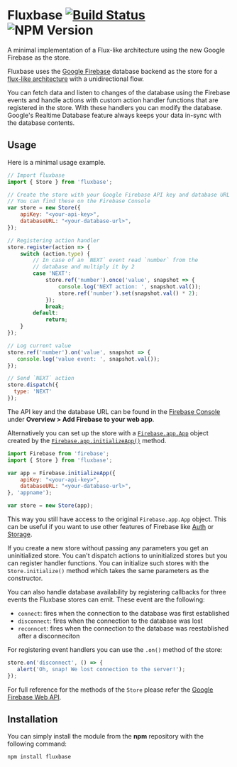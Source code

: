 # Fluxbase [![Build Status](https://travis-ci.org/vimtaai/fluxbase.svg?branch=master)](https://travis-ci.org/vimtaai/fluxbase) ![NPM Version](https://img.shields.io/badge/npm-v0.0.4-blue.svg)

A minimal implementation of a Flux-like architecture using the new Google Firebase as the store.

Fluxbase uses the [Google Firebase](https://firebase.google.com) database backend as the store for
a [flux-like architecture](https://facebook.github.io/flux/docs/overview.html) with a unidirectional
flow.

You can fetch data and listen to changes of the database using the Firebase events and handle 
actions with custom action handler functions that are registered in the store. With these handlers
you can modify the database. Google's Realtime Database feature always keeps your data in-sync with
the database contents.

## Usage

Here is a minimal usage example.

```js
// Import fluxbase
import { Store } from 'fluxbase';

// Create the store with your Google Firebase API key and database URL
// You can find these on the Firebase Console
var store = new Store({
    apiKey: "<your-api-key>",
    databaseURL: "<your-database-url>",
});

// Registering action handler
store.register(action => {
    switch (action.type) {
        // In case of an `NEXT` event read `number` from the
        // database and multiply it by 2
        case 'NEXT':
            store.ref('number').once('value', snapshot => {
                console.log('NEXT action: ', snapshot.val());
                store.ref('number').set(snapshot.val() * 2);
            });
            break;
        default: 
            return;
    }
});

// Log current value
store.ref('number').on('value', snapshot => {
   console.log('value event: ', snapshot.val());
});

// Send `NEXT` action
store.dispatch({
  type: 'NEXT' 
});
```

The API key and the database URL can be found in the 
[Firebase Console](https://console.firebase.google.com/) under
**Overview > Add Firebase to your web app**.

Alternatively you can set up the store with a [`Firebase.app.App`](https://firebase.google.com/docs/reference/js/firebase.app.App)
object created by the [`Firebase.app.initializeApp()`](https://firebase.google.com/docs/reference/js/firebase#.initializeApp) method.

```js
import Firebase from 'firebase';
import { Store } from 'fluxbase';

var app = Firebase.initializeApp({
    apiKey: "<your-api-key>",
    databaseURL: "<your-database-url>",
}, 'appname');

var store = new Store(app);
```

This way you still have access to the original `Firebase.app.App` object. This can be useful 
if you want to use other features of Firebase like [Auth](https://firebase.google.com/docs/auth/web/manage-users) 
or [Storage](https://firebase.google.com/docs/storage/web/start).

If you create a new store without passing any parameters you get an uninitialized store. You can't 
dispatch actions to uninitialized stores but you can register handler functions. You can initialize
such stores with the `Store.initialize()` method which takes the same parameters as the constructor.

You can also handle database availability by registering callbacks for three events the Fluxbase 
stores can emit. These event are the following:

* `connect`: fires when the connection to the database was first established
* `disconnect`: fires when the connection to the database was lost
* `reconncet`: fires when the connection to the database was reestablished after a disconneciton

For registering event handlers you can use the `.on()` method of the store:

```js
store.on('disconnect', () => {
   alert('Oh, snap! We lost connection to the server!'); 
});
```

For full reference for the methods of the `Store` please refer the 
[Google Firebase Web API](https://firebase.google.com/docs/reference/js/firebase.database.Reference).

## Installation

You can simply install the module from the **npm** repository with the following command:

    npm install fluxbase